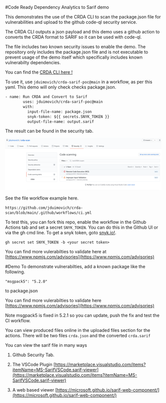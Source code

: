 #Code Ready Dependency Analytics to Sarif demo

This demonstrates the use of the CRDA CLI to scan the package.json file for vulnerabilities and upload to the github code-ql security service.

The CRDA CLI outputs a json payload and this demo uses a github action to converts the CRDA format to SARIF so it can be used with code-ql. 
 
The file includes two known security issues to enable the demo.
The repository only includes the package.json file and is not executable to prevent usage of the demo itself which specifically includes known vulnerabilty dependencies. 

You can find the [CRDA CLI here !](https://github.com/fabric8-analytics/cli-tools/releases/tag/v0.0.1) 

To use it, use `jduimovich/crda-sarif-poc@main` in a workflow, as per this yaml. This demo will only check checks package.json.
 
```
- name: Run CRDA and Convert to Sarif
        uses: jduimovich/crda-sarif-poc@main
        with:
          input-file-name: package.json
          snyk-token: ${{ secrets.SNYK_TOKEN }}
          output-file-name: output.sarif
```         

The result can be found in the security tab. 
          
![Issues Found](crda.png)

See the file workflow example here.
```
https://github.com/jduimovich/crda-scan/blob/main/.github/workflows/ci.yml
```

To test this, you can fork this repo, enable the workflow in the Github Actions tab and set a secret `SNYK_TOKEN`. You can do this in the Github UI or via the gh cmd line.
To get a snyk token, goto [snyk.io!](https://snyk.io/). 

```
gh secret set SNYK_TOKEN -b <your secret token> 
```

You can find more vulerabilties to validate here at [https://www.npmjs.com/advisories](https://www.npmjs.com/advisories)

#Demo
To demonstrate vulnerabilties, add a known package like the following.

    "msgpack5": "5.2.0"

to package.json

You can find more vulerabilties to validate here [https://www.npmjs.com/advisories](https://www.npmjs.com/advisories)

Note msgpack5 is fixed in 5.2.1 so you can update, push the fix and test the CI workflow.

You can view produced files online in the uploaded files section for the actions.
There will be two files `crda.json` and the converted `crda.sarif`

You can view the sarif file in many ways

1. Github Security Tab.

2. The VSCode Plugin [https://marketplace.visualstudio.com/items?itemName=MS-SarifVSCode.sarif-viewer](https://marketplace.visualstudio.com/items?itemName=MS-SarifVSCode.sarif-viewer)

3. A web based viewer  [https://microsoft.github.io/sarif-web-component/](https://microsoft.github.io/sarif-web-component/)

 

